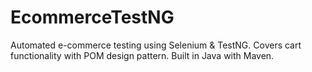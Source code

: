 # EcommerceTestNG
Automated e-commerce testing using Selenium & TestNG. Covers cart functionality with POM design pattern. Built in Java with Maven.
